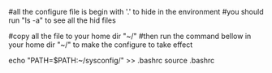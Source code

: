 #all the configure file is begin with '.' to hide in the environment
#you should run "ls -a" to see all the hid files

#copy all the file to your home dir "~/"
#then run the command bellow in your home dir "~/" to make the configure to take effect

echo "PATH=$PATH:~/sysconfig/" >> .bashrc
source .bashrc
